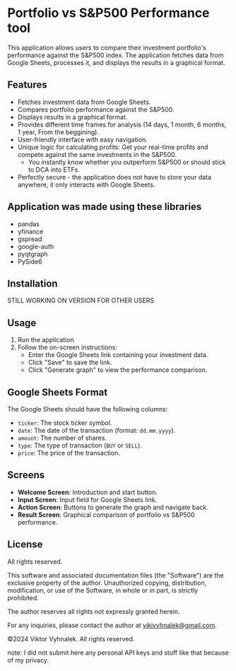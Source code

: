 # Portfolio vs S&P500 Performance tool

This application allows users to compare their investment portfolio's performance against the S&P500 index. The application fetches data from Google Sheets, processes it, and displays the results in a graphical format.

## Features

- Fetches investment data from Google Sheets.
- Compares portfolio performance against the S&P500.
- Displays results in a graphical format.
- Provides different time frames for analysis (14 days, 1 month, 6 months, 1 year, From the beggining).
- User-friendly interface with easy navigation.
- Unique logic for calculating profits: Get your real-time profits and compete against the same investments in the S&P500.
  - You instantly know whether you outperform S&P500 or should stick to DCA into ETFs.
-  Perfectly secure - the application does not have to store your data anywhere, it only interacts with Google Sheets.

## Application was made using these libraries

 - pandas
 - yfinance
 - gspread
 - google-auth
 - pyqtgraph
 - PySide6

## Installation

STILL WORKING ON VERSION FOR OTHER USERS

## Usage

1. Run the application
2. Follow the on-screen instructions:
    - Enter the Google Sheets link containing your investment data.
    - Click "Save" to save the link.
    - Click "Generate graph" to view the performance comparison.

## Google Sheets Format

The Google Sheets should have the following columns:
- `ticker`: The stock ticker symbol.
- `date`: The date of the transaction (format: `dd.mm.yyyy`).
- `amount`: The number of shares.
- `type`: The type of transaction (`BUY` or `SELL`).
- `price`: The price of the transaction.

## Screens

- **Welcome Screen**: Introduction and start button.
- **Input Screen**: Input field for Google Sheets link.
- **Action Screen**: Buttons to generate the graph and navigate back.
- **Result Screen**: Graphical comparison of portfolio vs S&P500 performance.

## License

All rights reserved.

This software and associated documentation files (the "Software") are the exclusive property of the author. Unauthorized copying, distribution, modification, or use of the Software, in whole or in part, is strictly prohibited.

The author reserves all rights not expressly granted herein.

For any inquiries, please contact the author at vikivyhnalek@gmail.com.

©2024 Viktor Vyhnalek. All rights reserved.

note: I did not submit here any personal API keys and stuff like that because of my privacy.
